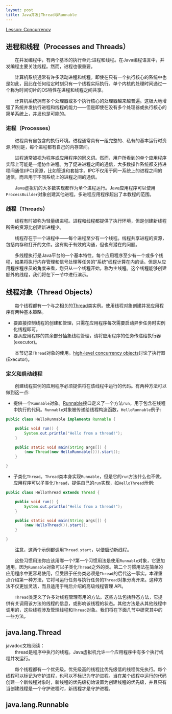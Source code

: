 ```yaml
---
layout: post
title: Java并发|Thread与Runnable
---
```

[Lesson: Concurrency](https://docs.oracle.com/javase/tutorial/essential/concurrency/)

## 进程和线程（Processes and Threads）
&emsp;&emsp;在并发编程中，有两个基本的执行单元:进程和线程。在Java编程语言中，并发编程主要关注线程。然而，进程也很重要。<br/>

&emsp;&emsp;计算机系统通常有许多活动进程和线程。即使在只有一个执行核心的系统中也是如此，因此在任何给定时刻只有一个线程实际执行。单个内核的处理时间通过一个称为时间切片的OS特性在进程和线程之间共享。<br/>

&emsp;&emsp;计算机系统拥有多个处理器或多个执行核心的处理器越来越普遍。这极大地增强了系统并发执行进程和线程的能力——但是即使在没有多个处理器或执行核心的简单系统上，并发也是可能的。<br/>

### 进程（Processes）
&emsp;&emsp;进程具有自包含的执行环境。进程通常具有一组完整的、私有的基本运行时资源;特别是，每个进程都有自己的内存空间。<br/>

&emsp;&emsp;进程通常被视为程序或应用程序的同义词。然而，用户所看到的单个应用程序实际上可能是一组协作进程。为了促进进程之间的通信，大多数操作系统都支持进程间通信(IPC)资源，比如管道和套接字。IPC不仅用于同一系统上的进程之间的通信，而且用于不同系统上的进程之间的通信。<br/>

&emsp;&emsp;Java虚拟机的大多数实现都作为单个进程运行。Java应用程序可以使用`ProcessBuilder`对象创建其他进程。多进程应用程序超出了本教程的范围。<br/>

### 线程（Threads）
&emsp;&emsp;线程有时被称为轻量级进程。进程和线程都提供了执行环境，但是创建新线程所需的资源比创建新进程少。<br/>

&emsp;&emsp;线程存在于一个进程中——每个进程至少有一个线程。线程共享进程的资源，包括内存和打开的文件。这有助于有效的沟通，但也有潜在的问题。<br/>

&emsp;&emsp;多线程执行是Java平台的一个基本特性。每个应用程序至少有一个或多个线程，如果将执行内存管理和信号处理等任务的“系统”线程计算在内的话。但是从应用程序程序员的角度来看，您只从一个线程开始，称为主线程。这个线程能够创建额外的线程，我们将在下一节中进行演示。<br/>

## 线程对象（Thread Objects）
&emsp;&emsp;每个线程都有一个与之相关的[Thread](https://docs.oracle.com/javase/8/docs/api/java/lang/Thread.html)类实例。使用线程对象创建并发应用程序有两种基本策略。<br/>

*   要直接控制线程的创建和管理，只需在应用程序每次需要启动异步任务时实例化线程即可。<br/>
*   要从应用程序的其余部分抽象线程管理，请将应用程序的任务传递给执行器(executor)。<br/>

&emsp;&emsp;本节记录`Thread`对象的使用。[high-level concurrency objects](https://docs.oracle.com/javase/tutorial/essential/concurrency/highlevel.html)讨论了执行器(Executor)。<br/>

### 定义和启动线程
&emsp;&emsp;创建线程实例的应用程序必须提供将在该线程中运行的代码。有两种方法可以做到这一点:<br/>

*   提供一个`Runnable`对象。[Runnable](https://docs.oracle.com/javase/8/docs/api/java/lang/Runnable.html)接口定义了一个方法`run`，用于包含在线程中执行的代码。`Runnable`对象被传递给线程构造函数，`HelloRunnable`例子:<br/>

```java
public class HelloRunnable implements Runnable {

    public void run() {
        System.out.println("Hello from a thread!");
    }

    public static void main(String args[]) {
        (new Thread(new HelloRunnable())).start();
    }

}
```
*   子类化`Thread`。`Thread`类本身实现`Runnable`，但是它的`run`方法什么也不做。应用程序可以子类化`Thread`，提供自己的`run`实现，如`HelloThread`示例:<br/>

```java
public class HelloThread extends Thread {

    public void run() {
        System.out.println("Hello from a thread!");
    }

    public static void main(String args[]) {
        (new HelloThread()).start();
    }

}
```

&emsp;&emsp;注意，这两个示例都调用`Thread.start`，以便启动新线程。<br/>

&emsp;&emsp;这些习惯用法你应该用哪一个?第一个习惯用法是使用`Runnable`对象，它更加通用，因为`Runnable`对象可以子类化`Thread`之外的类。第二个习惯用法在简单的应用程序中更容易使用，但受限于任务类必须是`Thread`的后代这一事实。本课重点介绍第一种方法，它将可运行任务与执行任务的`Thread`对象分离开来。这种方法不仅更加灵活，而且适用于稍后介绍的高级线程管理 API。<br/>

&emsp;&emsp;`Thread`类定义了许多对线程管理有用的方法。这些方法包括静态方法，它提供有关调用该方法的线程的信息，或影响该线程的状态。其他方法是从其他线程中调用的，这些线程涉及管理线程和`Thread`对象。我们将在下面几节中研究其中的一些方法。<br/>

## java.lang.Thread

javadoc文档阅读：<br/>
&emsp;&emsp;thread是程序中执行的线程。Java虚拟机允许一个应用程序中有多个执行线程并发运行。<br/>

&emsp;&emsp;每个线程都有一个优先级。优先级高的线程比优先级低的线程优先执行。每个线程可以标记为守护进程，也可以不标记为守护进程。当在某个线程中运行的代码创建一个新线程对象时，新线程的优先级初始设置为创建线程的优先级，并且只有当创建线程是一个守护进程时，新线程才是守护进程。<br/>


## java.lang.Runnable
